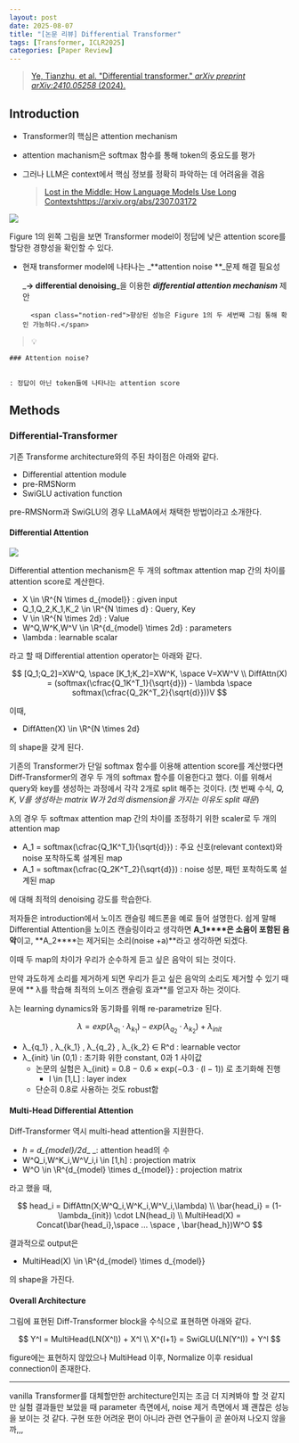 ```yaml
---
layout: post
date: 2025-08-07
title: "[논문 리뷰] Differential Transformer"
tags: [Transformer, ICLR2025]
categories: [Paper Review]
---
```


> [Ye, Tianzhu, et al. "Differential transformer." ](https://arxiv.org/abs/2410.05258)[_arXiv preprint arXiv:2410.05258_](https://arxiv.org/abs/2410.05258)[ (2024).](https://arxiv.org/abs/2410.05258)



## Introduction

- Transformer의 핵심은 attention mechanism
- attention machanism은 softmax 함수를 통해 token의 중요도를 평가
- 그러나 LLM은 context에서 핵심 정보를 정확히 파악하는 데 어려움을 겪음

	> [Lost in the Middle: How Language Models Use Long Contextshttps://arxiv.org/abs/2307.03172](https://arxiv.org/abs/2307.03172)


![](https://prod-files-secure.s3.us-west-2.amazonaws.com/542b861c-36a8-4051-84e5-8804b6728dba/9083ea56-691a-4752-ae26-47f403431ac8/image.png?X-Amz-Algorithm=AWS4-HMAC-SHA256&X-Amz-Content-Sha256=UNSIGNED-PAYLOAD&X-Amz-Credential=ASIAZI2LB466746X33QG%2F20250822%2Fus-west-2%2Fs3%2Faws4_request&X-Amz-Date=20250822T050053Z&X-Amz-Expires=3600&X-Amz-Security-Token=IQoJb3JpZ2luX2VjELX%2F%2F%2F%2F%2F%2F%2F%2F%2F%2FwEaCXVzLXdlc3QtMiJIMEYCIQDexB2sHNVtv9yyJMNzYACNZtuwnjy09plO5Z6H0dD7jAIhAOsucoF9ruurBR5Gouci0eMpg%2Bt2zLA7NWIDoeo5miHaKogECP7%2F%2F%2F%2F%2F%2F%2F%2F%2F%2FwEQABoMNjM3NDIzMTgzODA1Igx%2F2dhgNpayzulNgfIq3APpUsYPA%2FUL1SjEqW6mpp%2BRYJcC4%2FxJFwNn%2B6ixV3QiqmIsNRqT8v%2B%2FqE%2BlOsSvL5acXHaglYfgGR9Plus4eUKBxMfJp12Ze8xB6n2fiqqXbhRNDINvf1mHttdetEBWRpW6r434G5HwWz0E1YwQ%2FZS6MdW6%2BqanVqGYRYnz3WTIkfvvLcQn%2FaZv3zo8f52M67Bd25L0ZW9SUs5eUj%2BWeIW5cSKaG3LIyRnoXrSyJsp49qge%2FBD7pnS7T2FmGdYu8vXxpy8UJVwX6kF4mRrKrPqXYj2fwKxc%2BK4FAsJoM%2B3Cu3DNXomiU9JIu3yr%2FtxWqMBOPB267cDEwyGmVRhyBiwNQQsyUbIyDyTqifkM8izCIvFLU3gfRv%2BrQlK%2BI%2FLMX5euiaG2bo6hoVE4OseMK3V4xSrT4u%2FQ5Q15LqilJLxGAR7GFY7oml5whaJqjWULTObw4ZMbKRJBCfU3S8Yvqy9XNFnhoeCqBzAyJXfwVW7Dpakg%2FfOWEEb0kFQmddTy0Y4FBS6AtKZqQSkRp88lddDS9zFfhFjvno%2BLbchI3dAE%2FkaYgtnx5FV3R4er2VJruyjqhvtVz82wb7Clj0f8WUlskDoo%2FzKL%2BAxmgKY%2B4akL%2FYrbhxm%2FvLTe%2Fx7PZTCI7Z%2FFBjqkAXcKw2gdmqgWD2nNULlGEcdOYvh0cQil5aHM%2BslIsHUoMpFpHMprlmPW57H7IhcXx%2FPtCrfcdTdyMpCtj0gDIpEIgbyq0cV3NG8n6hpnol%2FRizPfbys4IGFv3Z44aMl8qyzOY8XMD7MAKUvp0pHcG%2B4kJZ3S1VGBHfr3vjXGE%2FXEm8Ra2iycw5gSDBQd9aB3ekzKbwDSsHH%2FRvcCH00zFIHbvfM1&X-Amz-Signature=ee700630cfaf7b0daf29bd1f090106d90066543590ba21d3a863823e38b3f1db&X-Amz-SignedHeaders=host&x-amz-checksum-mode=ENABLED&x-id=GetObject)


Figure 1의 왼쪽 그림을 보면 Transformer model이 정답에 낮은 attention score를 할당한 경향성을 확인할 수 있다.

- 현재 transformer model에 나타나는 _**attention noise **_문제 해결 필요성

	_**→ differential denoising**_을 이용한 _**differential attention mechanism**_ 제안


		<span class="notion-red">향상된 성능은 Figure 1의 두 세번째 그림 통해 확인 가능하다.</span>


> 💡 


	### Attention noise?


	: 정답이 아닌 token들에 나타나는 attention score



## Methods



### Differential-Transformer


기존 Transforme architecture와의 주된 차이점은 아래와 같다.

- Differential attention module
- pre-RMSNorm
- SwiGLU activation function

pre-RMSNorm과 SwiGLU의 경우 LLaMA에서 채택한 방법이라고 소개한다.



#### Differential Attention


![](https://prod-files-secure.s3.us-west-2.amazonaws.com/542b861c-36a8-4051-84e5-8804b6728dba/116d70b2-1963-4810-9167-f4c7d8a06e8f/image.png?X-Amz-Algorithm=AWS4-HMAC-SHA256&X-Amz-Content-Sha256=UNSIGNED-PAYLOAD&X-Amz-Credential=ASIAZI2LB466746X33QG%2F20250822%2Fus-west-2%2Fs3%2Faws4_request&X-Amz-Date=20250822T050053Z&X-Amz-Expires=3600&X-Amz-Security-Token=IQoJb3JpZ2luX2VjELX%2F%2F%2F%2F%2F%2F%2F%2F%2F%2FwEaCXVzLXdlc3QtMiJIMEYCIQDexB2sHNVtv9yyJMNzYACNZtuwnjy09plO5Z6H0dD7jAIhAOsucoF9ruurBR5Gouci0eMpg%2Bt2zLA7NWIDoeo5miHaKogECP7%2F%2F%2F%2F%2F%2F%2F%2F%2F%2FwEQABoMNjM3NDIzMTgzODA1Igx%2F2dhgNpayzulNgfIq3APpUsYPA%2FUL1SjEqW6mpp%2BRYJcC4%2FxJFwNn%2B6ixV3QiqmIsNRqT8v%2B%2FqE%2BlOsSvL5acXHaglYfgGR9Plus4eUKBxMfJp12Ze8xB6n2fiqqXbhRNDINvf1mHttdetEBWRpW6r434G5HwWz0E1YwQ%2FZS6MdW6%2BqanVqGYRYnz3WTIkfvvLcQn%2FaZv3zo8f52M67Bd25L0ZW9SUs5eUj%2BWeIW5cSKaG3LIyRnoXrSyJsp49qge%2FBD7pnS7T2FmGdYu8vXxpy8UJVwX6kF4mRrKrPqXYj2fwKxc%2BK4FAsJoM%2B3Cu3DNXomiU9JIu3yr%2FtxWqMBOPB267cDEwyGmVRhyBiwNQQsyUbIyDyTqifkM8izCIvFLU3gfRv%2BrQlK%2BI%2FLMX5euiaG2bo6hoVE4OseMK3V4xSrT4u%2FQ5Q15LqilJLxGAR7GFY7oml5whaJqjWULTObw4ZMbKRJBCfU3S8Yvqy9XNFnhoeCqBzAyJXfwVW7Dpakg%2FfOWEEb0kFQmddTy0Y4FBS6AtKZqQSkRp88lddDS9zFfhFjvno%2BLbchI3dAE%2FkaYgtnx5FV3R4er2VJruyjqhvtVz82wb7Clj0f8WUlskDoo%2FzKL%2BAxmgKY%2B4akL%2FYrbhxm%2FvLTe%2Fx7PZTCI7Z%2FFBjqkAXcKw2gdmqgWD2nNULlGEcdOYvh0cQil5aHM%2BslIsHUoMpFpHMprlmPW57H7IhcXx%2FPtCrfcdTdyMpCtj0gDIpEIgbyq0cV3NG8n6hpnol%2FRizPfbys4IGFv3Z44aMl8qyzOY8XMD7MAKUvp0pHcG%2B4kJZ3S1VGBHfr3vjXGE%2FXEm8Ra2iycw5gSDBQd9aB3ekzKbwDSsHH%2FRvcCH00zFIHbvfM1&X-Amz-Signature=9577f92658771a60c5c792c9fcd7244009b20b6fc1e64b78bc9362b3ef958648&X-Amz-SignedHeaders=host&x-amz-checksum-mode=ENABLED&x-id=GetObject)


Differential attention mechanism은 두 개의 softmax attention map 간의 차이를 attention score로 계산한다.

- X \in \R^{N \times d\_{model}} : given input
- Q\_1,Q\_2,K\_1,K\_2 \in \R^{N \times d} : Query, Key
- V \in \R^{N \times 2d} : Value
- W^Q,W^K,W^V \in \R^{d\_{model} \times 2d} : parameters
- \lambda : learnable scalar

라고 할 때 Differential attention operator는 아래와 같다.


$$
[Q_1;Q_2]=XW^Q, \space [K_1;K_2]=XW^K, \space V=XW^V \\
DiffAttn(X) = (softmax(\cfrac{Q_1K^T_1}{\sqrt{d}}) - \lambda \space softmax(\cfrac{Q_2K^T_2}{\sqrt{d}}))V
$$


이때,

- DiffAtten(X) \in \R^{N \times 2d}

의 shape을 갖게 된다.


기존의 Transformer가 단일 softmax 함수를 이용해 attention score를 계산했다면 Diff-Transformer의 경우 두 개의 softmax 함수를 이용한다고 했다. 이를 위해서 query와 key를 생성하는 과정에서 각각 2개로 split 해주는 것이다. <span class="notion-red">(첫 번째 수식, </span><span class="notion-red">_Q, K, V를 생성하는 matrix W가 2d의 dismension을 가지는 이유도 split 때문_</span><span class="notion-red">)</span>


 λ의 경우 두 softmax attention map 간의 차이를 조정하기 위한 scaler로 두 개의 attention map

- A\_1 = softmax(\cfrac{Q\_1K^T\_1}{\sqrt{d}}) : 주요 신호(relevant context)와 noise 포착하도록 설계된 map
- A\_1 = softmax(\cfrac{Q\_2K^T\_2}{\sqrt{d}}) : noise 성분, 패턴 포착하도록 설계된 map 

에 대해 최적의 denoising 강도를 학습한다.


저자들은 introduction에서 노이즈 캔슬링 헤드폰을 예로 들어 설명한다. 쉽게 말해 Differential Attention을 노이즈 캔슬링이라고 생각하면 **A\_1****은 소음이 포함된 음악**이고, **A\_2****는 제거되는 소리(noise +a)**라고 생각하면 되겠다. 


이때 두 map의 차이가 우리가 순수하게 듣고 싶은 음악이 되는 것이다. 


만약 과도하게 소리를 제거하게 되면 우리가 듣고 싶은 음악의 소리도 제거할 수 있기 때문에 ** λ를 학습해 최적의 노이즈 캔슬링 효과**를 얻고자 하는 것이다.


λ는 learning dynamics와 동기화를 위해 re-parametrize 된다.


$$
\lambda = exp(\lambda_{q_1} \cdot \lambda_{k_1}) - exp(\lambda_{q_2} \cdot \lambda_{k_2}) + \lambda_{init}
$$

- λ\_{q\_1} , λ\_{k\_1} , λ\_{q\_2} , λ\_{k\_2} ∈ R^d : learnable vector
- λ\_{init} \in (0,1) : 초기화 위한 constant, 0과 1 사이값
	- 논문의 실험은 λ\_{init} = 0.8 − 0.6 × exp(−0.3 · (l − 1)) 로 초기화해 진행
		- l \in [1,L] : layer index
	- 단순히 0.8로 사용하는 것도 robust함


#### **Multi-Head Differential Attention**


Diff-Transformer 역시 multi-head attention을 지원한다.

- _h = d\_{model}/2d__ _: attention head의 수
- W^Q\_i,W^K\_i,W^V\_i,i \in [1,h] : projection matrix
- W^O \in \R^{d\_{model} \times d\_{model}} : projection matrix

라고 했을 때,


$$
head_i = DiffAttn(X;W^Q_i,W^K_i,W^V_i,\lambda) \\
\bar{head_i} = (1-\lambda_{init}) \cdot LN(head_i) \\
MultiHead(X) = Concat(\bar{head_i},\space ... \space , \bar{head_h})W^O
$$


결과적으로 output은

- MultiHead(X) \in \R^{d\_{model} \times d\_{model}}

의 shape을 가진다.



#### Overall Architecture


그림에 표현된 Diff-Transformer block을 수식으로 표현하면 아래와 같다.


$$
Y^l = MultiHead(LN(X^l)) + X^l \\
X^{l+1} = SwiGLU(LN(Y^l)) + Y^l
$$


figure에는 표현하지 않았으나 MultiHead 이후, Normalize 이후 residual connection이 존재한다.


---


vanilla Transformer를 대체할만한 architecture인지는 조금 더 지켜봐야 할 것 같지만 실험 결과들만 보았을 때 parameter 측면에서, noise 제거 측면에서 꽤 괜찮은 성능을 보이는 것 같다. 구현 또한 어려운 편이 아니라 관련 연구들이 곧 쏟아져 나오지 않을까,,,

